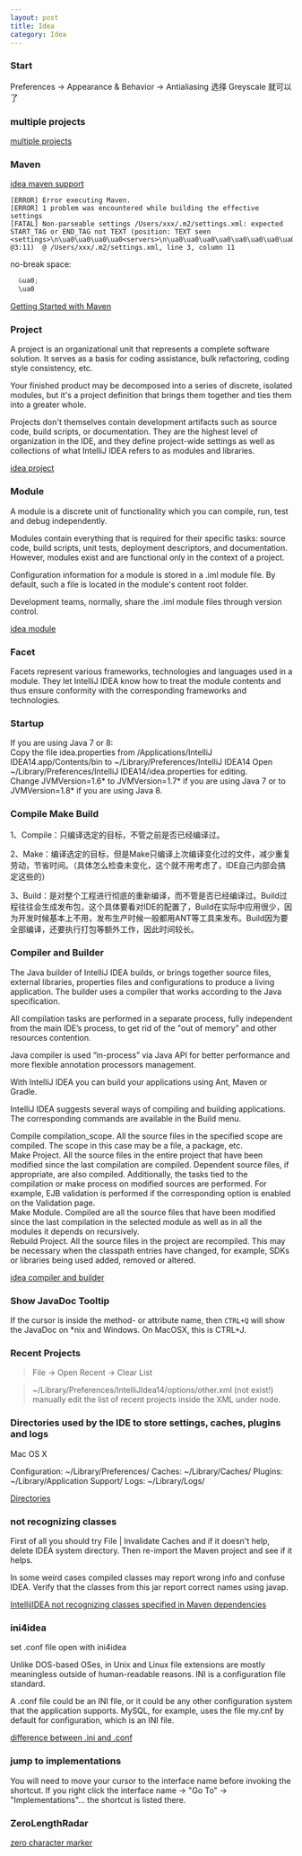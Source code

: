 ```yaml
---
layout: post
title: Idea
category: Idea
---
```


### Start


Preferences -> Appearance & Behavior -> Antialiasing 选择 Greyscale 就可以了


### multiple projects

[multiple projects](http://stackoverflow.com/questions/8774024/intellij-working-on-multiple-projects)


### Maven

[idea maven support](https://www.jetbrains.com/idea/help/maven.html)

```
[ERROR] Error executing Maven.  
[ERROR] 1 problem was encountered while building the effective settings  
[FATAL] Non-parseable settings /Users/xxx/.m2/settings.xml: expected START_TAG or END_TAG not TEXT (position: TEXT seen <settings>\n\ua0\ua0\ua0\ua0<servers>\n\ua0\ua0\ua0\ua0\ua0\ua0\ua0\ua0<s... @3:11)  @ /Users/xxx/.m2/settings.xml, line 3, column 11
```

no-break space:

```java
  &ua0; 
  \ua0
```

[Getting Started with Maven](https://www.jetbrains.com/idea/help/getting-started-with-maven.html)



### Project

A project is an organizational unit that represents a complete software solution. It serves as a basis for coding assistance, bulk refactoring, coding style consistency, etc.


Your finished product may be decomposed into a series of discrete, isolated modules, but it's a project definition that brings them together and ties them into a greater whole.


Projects don't themselves contain development artifacts such as source code, build scripts, or documentation. They are the highest level of organization in the IDE, and they define project-wide settings as well as collections of what IntelliJ IDEA refers to as modules and libraries.

[idea project](https://www.jetbrains.com/idea/help/project.html)

### Module

A module is a discrete unit of functionality which you can compile, run, test and debug independently.  


Modules contain everything that is required for their specific tasks: source code, build scripts, unit tests, deployment descriptors, and documentation. However, modules exist and are functional only in the context of a project.


Configuration information for a module is stored in a .iml module file. By default, such a file is located in the module's content root folder.


Development teams, normally, share the .iml module files through version control.

[idea module](https://www.jetbrains.com/idea/help/module.html)


### Facet

Facets represent various frameworks, technologies and languages used in a module. They let IntelliJ IDEA know how to treat the module contents and thus ensure conformity with the corresponding frameworks and technologies.



### Startup

If you are using Java 7 or 8:  
Copy the file idea.properties from /Applications/IntelliJ IDEA14.app/Contents/bin to ~/Library/Preferences/IntelliJ IDEA14 
Open ~/Library/Preferences/IntelliJ IDEA14/idea.properties for editing.  
Change JVMVersion=1.6* to JVMVersion=1.7* if you are using Java 7 or to JVMVersion=1.8* if you are using Java 8.  


### Compile Make Build

1、Compile：只编译选定的目标，不管之前是否已经编译过。  
 
2、Make：编译选定的目标，但是Make只编译上次编译变化过的文件，减少重复劳动，节省时间。（具体怎么检查未变化，这个就不用考虑了，IDE自己内部会搞定这些的）  
 
3、Build：是对整个工程进行彻底的重新编译，而不管是否已经编译过。Build过程往往会生成发布包，这个具体要看对IDE的配置了，Build在实际中应用很少，因为开发时候基本上不用，发布生产时候一般都用ANT等工具来发布。Build因为要全部编译，还要执行打包等额外工作，因此时间较长。  


### Compiler and Builder

The Java builder of IntelliJ IDEA builds, or brings together source files, external libraries, properties files and configurations to produce a living application. The builder uses a compiler that works according to the Java specification.


All compilation tasks are performed in a separate process, fully independent from the main IDE’s process, to get rid of the "out of memory" and other resources contention.


Java compiler is used “in-process” via Java API for better performance and more flexible annotation processors management.


With IntelliJ IDEA you can build your applications using Ant, Maven or Gradle.


IntelliJ IDEA suggests several ways of compiling and building applications. The corresponding commands are available in the Build menu.

Compile compilation_scope. All the source files in the specified scope are compiled. The scope in this case may be a file, a package, etc.  
Make Project. All the source files in the entire project that have been modified since the last compilation are compiled. Dependent source files, if appropriate, are also compiled. Additionally, the tasks tied to the compilation or make process on modified sources are performed. For example, EJB validation is performed if the corresponding option is enabled on the Validation page.  
Make Module. Compiled are all the source files that have been modified since the last compilation in the selected module as well as in all the modules it depends on recursively.  
Rebuild Project. All the source files in the project are recompiled. This may be necessary when the classpath entries have changed, for example, SDKs or libraries being used added, removed or altered.  

[idea compiler and builder](https://www.jetbrains.com/idea/help/compiler-and-builder.html)

### Show JavaDoc Tooltip

If the cursor is inside the method- or attribute name, then `CTRL+Q` will show the JavaDoc on *nix and Windows. On MacOSX, this is CTRL+J.

### Recent Projects

> File -> Open Recent -> Clear List

> ~/Library/Preferences/IntelliJIdea14/options/other.xml
> (not exist!) manually edit the list of recent projects inside the XML under <component name="RecentProjectsManager"> node.

### Directories used by the IDE to store settings, caches, plugins and logs

Mac OS X

Configuration:
    ~/Library/Preferences/<PRODUCT><VERSION>
Caches:
    ~/Library/Caches/<PRODUCT><VERSION>
Plugins:
    ~/Library/Application Support/<PRODUCT><VERSION>
Logs:
    ~/Library/Logs/<PRODUCT><VERSION>

[Directories](https://intellij-support.jetbrains.com/hc/en-us/articles/206827437-Directories-used-by-the-IDE-to-store-settings-caches-plugins-and-logs)

### not recognizing classes

First of all you should try File | Invalidate Caches and if it doesn't help, delete IDEA system directory. Then re-import the Maven project and see if it helps.

In some weird cases compiled classes may report wrong info and confuse IDEA. Verify that the classes from this jar report correct names using javap.

[IntellijIDEA not recognizing classes specified in Maven dependencies](http://stackoverflow.com/questions/5905896/intellij-inspection-gives-cannot-resolve-symbol-but-still-compiles-code)


### ini4idea

set .conf file open with ini4idea

Unlike DOS-based OSes, in Unix and Linux file extensions are mostly meaningless outside of human-readable reasons. INI is a configuration file standard.

A .conf file could be an INI file, or it could be any other configuration system that the application supports. MySQL, for example, uses the file my.cnf by default for configuration, which is an INI file.

[difference between .ini and .conf](http://unix.stackexchange.com/questions/54957/what-is-the-difference-between-ini-and-conf)

### jump to implementations

You will need to move your cursor to the interface name before invoking the shortcut. If you right click the interface name -> "Go To" -> "Implementations"... the shortcut is listed there.

### ZeroLengthRadar

[zero character marker](https://github.com/harley84/ZeroLengthRadar)
